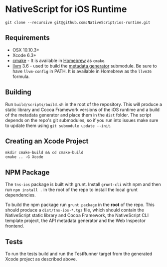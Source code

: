 # NativeScript for iOS Runtime

```shell
git clone --recursive git@github.com:NativeScript/ios-runtime.git
```

## Requirements
 - OSX 10.10.3+
 - Xcode 6.3+
 - [cmake](http://www.cmake.org/) - It is available in [Homebrew](http://brew.sh) as `cmake`.
 - [llvm](http://llvm.org/) 3.6 - used to build the [metadata generator](https://github.com/NativeScript/ios-metadata-generator) submodule. Be sure to have `llvm-config` in PATH. It is available in Homebrew as the `llvm36` formula.

## Building
Run `build/scripts/build.sh` in the root of the repository. This will produce a static library and Cocoa Framework versions of the iOS runtime and a build of the metadata generator and place them in the `dist` folder. The script depends on the repo's git submodules, so if you run into issues make sure to update them using `git submodule update --init`.

## Creating an Xcode Project
```shell
mkdir cmake-build && cd cmake-build
cmake .. -G Xcode
```

## NPM Package
The `tns-ios` package is built with grunt. Install `grunt-cli` with npm and then run `npm install .` in the root of the repo to install the local grunt dependencies.

To build the npm package run `grunt package` in the **root** of the repo. This should produce a `dist/tns-ios-*.tgz` file, which should contain the NativeScript static library and Cocoa Framework, the NativeScript CLI template project, the API metadata generator and the Web Inspector frontend.

## Tests
To run the tests build and run the TestRunner target from the generated Xcode project as described above.
